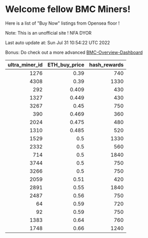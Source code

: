 # Welcome fellow BMC Miners!
Here is a list of "Buy Now" listings from Opensea floor !

Note: This is an unofficial site ! NFA DYOR

Last auto update at: Sun Jul 31 10:54:22 UTC 2022

Bonus: Do check out a more advanced [BMC-Overview-Dashboard](https://dune.com/defifunk/BMC-Overview-Dashboard)


|   ultra_miner_id |   ETH_buy_price |   hash_rewards |
|-----------------:|----------------:|---------------:|
|             1276 |           0.39  |            740 |
|             4308 |           0.39  |           1330 |
|              292 |           0.409 |            430 |
|             1327 |           0.449 |            430 |
|             3267 |           0.45  |            750 |
|              390 |           0.469 |            360 |
|             2024 |           0.475 |            480 |
|             1310 |           0.485 |            520 |
|             1529 |           0.5   |           1330 |
|             2332 |           0.5   |            560 |
|              714 |           0.5   |           1840 |
|             3744 |           0.5   |            750 |
|             3266 |           0.5   |            750 |
|             2059 |           0.51  |            420 |
|             2891 |           0.55  |           1840 |
|             2487 |           0.56  |            750 |
|               64 |           0.59  |            720 |
|               92 |           0.59  |            750 |
|             1383 |           0.64  |            760 |
|             1748 |           0.66  |           1240 |